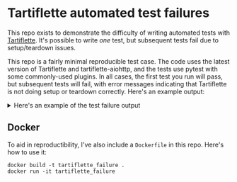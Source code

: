 # Tartiflette automated test failures

This repo exists to demonstrate the difficulty of writing automated
tests with [Tartiflette](https://tartiflette.io). It's possible
to write _one_ test, but subsequent tests fail due to setup/teardown
issues.

This repo is a fairly minimal reproducible test case. The code uses
the latest version of Tartiflette and tartiflette-aiohttp, and the
tests use pytest with some commonly-used plugins. In all cases,
the first test you run will pass, but subsequent tests will fail,
with error messages indicating that Tartiflette is not doing
setup or teardown correctly. Here's an example output:

<details>
<summary>Here's an example of the test failure output</summary>

    ============================= test session starts ==============================
    platform linux -- Python 3.10.0, pytest-6.2.5, py-1.11.0, pluggy-1.0.0
    rootdir: /usr/src/app
    plugins: asyncio-0.16.0, aiohttp-0.3.0
    collected 3 items

    tests/query/test_goodbye.py .                                            [ 33%]
    tests/query/test_hello.py EE                                             [100%]

    ==================================== ERRORS ====================================
    ________________________ ERROR at setup of test_hello_1 ________________________

    self = <tartiflette.directive.directive.Directive object at 0xffffb955c4c0>
    schema = GraphQLSchema(name='default')

        def bake(self, schema: "GraphQLSchema") -> None:
            """
            Sets the directive implementation into the schema directive definition.
            :param schema: the GraphQLSchema instance linked to the directive
            :type schema: GraphQLSchema
            """
            if not self._implementation:
                raise MissingImplementation(
                    f"No implementation given for directive < {self.name} >"
                )

            try:
    >           directive = schema.find_directive(self.name)

    /usr/local/lib/python3.10/site-packages/tartiflette/directive/directive.py:61:
    _ _ _ _ _ _ _ _ _ _ _ _ _ _ _ _ _ _ _ _ _ _ _ _ _ _ _ _ _ _ _ _ _ _ _ _ _ _ _ _

    self = GraphQLSchema(name='default'), name = 'deprecated'

        def find_directive(self, name: str) -> "GraphQLDirective":
            """
            Returns the defined directive corresponding to the name.
            :param name: name of the directive to return
            :type name: str
            :return: the defined directive
            :rtype: GraphQLDirective
            """
    >       return self._directive_definitions[name]
    E       KeyError: 'deprecated'

    /usr/local/lib/python3.10/site-packages/tartiflette/schema/schema.py:363: KeyError

    During handling of the above exception, another exception occurred:

    args = ()
    kwargs = {'aiohttp_client': <function aiohttp_client.<locals>.go at 0xffffb9363400>, 'app': <Application 0xffffb944fdf0>}
    loop = <_UnixSelectorEventLoop running=False closed=False debug=False>
    setup = <function pytest_fixture_setup.<locals>.wrapper.<locals>.setup at 0xffffb93609d0>

        def wrapper(*args, **kwargs):
            loop = fixture_stripper.get_and_strip_from(
                FixtureStripper.EVENT_LOOP, kwargs
            )

            async def setup():
                res = await coro(*args, **kwargs)
                return res

    >       return loop.run_until_complete(setup())

    /usr/local/lib/python3.10/site-packages/pytest_asyncio/plugin.py:160:
    _ _ _ _ _ _ _ _ _ _ _ _ _ _ _ _ _ _ _ _ _ _ _ _ _ _ _ _ _ _ _ _ _ _ _ _ _ _ _ _
    /usr/local/lib/python3.10/asyncio/base_events.py:641: in run_until_complete
        return future.result()
    /usr/local/lib/python3.10/site-packages/pytest_asyncio/plugin.py:157: in setup
        res = await coro(*args, **kwargs)
    tests/conftest.py:22: in client
        return await aiohttp_client(TestServer(app))
    /usr/local/lib/python3.10/site-packages/aiohttp/pytest_plugin.py:371: in go
        await client.start_server()
    /usr/local/lib/python3.10/site-packages/aiohttp/test_utils.py:291: in start_server
        await self._server.start_server(loop=self._loop)
    /usr/local/lib/python3.10/site-packages/aiohttp/test_utils.py:125: in start_server
        await self.runner.setup()
    /usr/local/lib/python3.10/site-packages/aiohttp/web_runner.py:279: in setup
        self._server = await self._make_server()
    /usr/local/lib/python3.10/site-packages/aiohttp/web_runner.py:375: in _make_server
        await self._app.startup()
    /usr/local/lib/python3.10/site-packages/aiohttp/web_app.py:417: in startup
        await self.on_startup.send(self)
    /usr/local/lib/python3.10/site-packages/aiosignal/__init__.py:36: in send
        await receiver(*args, **kwargs)  # type: ignore
    /usr/local/lib/python3.10/site-packages/tartiflette_aiohttp/__init__.py:109: in _cook_on_startup
        await app["ttftt_engine"].cook(
    /usr/local/lib/python3.10/site-packages/tartiflette/engine.py:319: in cook
        self._schema = await SchemaBakery.bake(
    /usr/local/lib/python3.10/site-packages/tartiflette/schema/bakery.py:63: in bake
        await schema.bake(
    /usr/local/lib/python3.10/site-packages/tartiflette/schema/schema.py:1171: in bake
        SchemaRegistry.bake_registered_objects(self)
    /usr/local/lib/python3.10/site-packages/tartiflette/schema/registry.py:233: in bake_registered_objects
        obj.bake(schema)
    _ _ _ _ _ _ _ _ _ _ _ _ _ _ _ _ _ _ _ _ _ _ _ _ _ _ _ _ _ _ _ _ _ _ _ _ _ _ _ _

    self = <tartiflette.directive.directive.Directive object at 0xffffb955c4c0>
    schema = GraphQLSchema(name='default')

        def bake(self, schema: "GraphQLSchema") -> None:
            """
            Sets the directive implementation into the schema directive definition.
            :param schema: the GraphQLSchema instance linked to the directive
            :type schema: GraphQLSchema
            """
            if not self._implementation:
                raise MissingImplementation(
                    f"No implementation given for directive < {self.name} >"
                )

            try:
                directive = schema.find_directive(self.name)
                directive.implementation = self._implementation
                directive.arguments_coercer = (
                    self._arguments_coercer or schema.default_arguments_coercer
                )
            except KeyError:
    >           raise UnknownDirectiveDefinition(
                    f"Unknown Directive Definition {self.name}"
                )
    E           tartiflette.types.exceptions.tartiflette.UnknownDirectiveDefinition: Unknown Directive Definition deprecated

    /usr/local/lib/python3.10/site-packages/tartiflette/directive/directive.py:67: UnknownDirectiveDefinition
    ________________________ ERROR at setup of test_hello_2 ________________________

    self = <tartiflette.directive.directive.Directive object at 0xffffb955c4c0>
    schema = GraphQLSchema(name='default')

        def bake(self, schema: "GraphQLSchema") -> None:
            """
            Sets the directive implementation into the schema directive definition.
            :param schema: the GraphQLSchema instance linked to the directive
            :type schema: GraphQLSchema
            """
            if not self._implementation:
                raise MissingImplementation(
                    f"No implementation given for directive < {self.name} >"
                )

            try:
    >           directive = schema.find_directive(self.name)

    /usr/local/lib/python3.10/site-packages/tartiflette/directive/directive.py:61:
    _ _ _ _ _ _ _ _ _ _ _ _ _ _ _ _ _ _ _ _ _ _ _ _ _ _ _ _ _ _ _ _ _ _ _ _ _ _ _ _

    self = GraphQLSchema(name='default'), name = 'deprecated'

        def find_directive(self, name: str) -> "GraphQLDirective":
            """
            Returns the defined directive corresponding to the name.
            :param name: name of the directive to return
            :type name: str
            :return: the defined directive
            :rtype: GraphQLDirective
            """
    >       return self._directive_definitions[name]
    E       KeyError: 'deprecated'

    /usr/local/lib/python3.10/site-packages/tartiflette/schema/schema.py:363: KeyError

    During handling of the above exception, another exception occurred:

    args = ()
    kwargs = {'aiohttp_client': <function aiohttp_client.<locals>.go at 0xffffb8e66f80>, 'app': <Application 0xffffb8a73a00>}
    loop = <_UnixSelectorEventLoop running=False closed=False debug=False>
    setup = <function pytest_fixture_setup.<locals>.wrapper.<locals>.setup at 0xffffb8eb1990>

        def wrapper(*args, **kwargs):
            loop = fixture_stripper.get_and_strip_from(
                FixtureStripper.EVENT_LOOP, kwargs
            )

            async def setup():
                res = await coro(*args, **kwargs)
                return res

    >       return loop.run_until_complete(setup())

    /usr/local/lib/python3.10/site-packages/pytest_asyncio/plugin.py:160:
    _ _ _ _ _ _ _ _ _ _ _ _ _ _ _ _ _ _ _ _ _ _ _ _ _ _ _ _ _ _ _ _ _ _ _ _ _ _ _ _
    /usr/local/lib/python3.10/asyncio/base_events.py:641: in run_until_complete
        return future.result()
    /usr/local/lib/python3.10/site-packages/pytest_asyncio/plugin.py:157: in setup
        res = await coro(*args, **kwargs)
    tests/conftest.py:22: in client
        return await aiohttp_client(TestServer(app))
    /usr/local/lib/python3.10/site-packages/aiohttp/pytest_plugin.py:371: in go
        await client.start_server()
    /usr/local/lib/python3.10/site-packages/aiohttp/test_utils.py:291: in start_server
        await self._server.start_server(loop=self._loop)
    /usr/local/lib/python3.10/site-packages/aiohttp/test_utils.py:125: in start_server
        await self.runner.setup()
    /usr/local/lib/python3.10/site-packages/aiohttp/web_runner.py:279: in setup
        self._server = await self._make_server()
    /usr/local/lib/python3.10/site-packages/aiohttp/web_runner.py:375: in _make_server
        await self._app.startup()
    /usr/local/lib/python3.10/site-packages/aiohttp/web_app.py:417: in startup
        await self.on_startup.send(self)
    /usr/local/lib/python3.10/site-packages/aiosignal/__init__.py:36: in send
        await receiver(*args, **kwargs)  # type: ignore
    /usr/local/lib/python3.10/site-packages/tartiflette_aiohttp/__init__.py:109: in _cook_on_startup
        await app["ttftt_engine"].cook(
    /usr/local/lib/python3.10/site-packages/tartiflette/engine.py:319: in cook
        self._schema = await SchemaBakery.bake(
    /usr/local/lib/python3.10/site-packages/tartiflette/schema/bakery.py:63: in bake
        await schema.bake(
    /usr/local/lib/python3.10/site-packages/tartiflette/schema/schema.py:1171: in bake
        SchemaRegistry.bake_registered_objects(self)
    /usr/local/lib/python3.10/site-packages/tartiflette/schema/registry.py:233: in bake_registered_objects
        obj.bake(schema)
    _ _ _ _ _ _ _ _ _ _ _ _ _ _ _ _ _ _ _ _ _ _ _ _ _ _ _ _ _ _ _ _ _ _ _ _ _ _ _ _

    self = <tartiflette.directive.directive.Directive object at 0xffffb955c4c0>
    schema = GraphQLSchema(name='default')

        def bake(self, schema: "GraphQLSchema") -> None:
            """
            Sets the directive implementation into the schema directive definition.
            :param schema: the GraphQLSchema instance linked to the directive
            :type schema: GraphQLSchema
            """
            if not self._implementation:
                raise MissingImplementation(
                    f"No implementation given for directive < {self.name} >"
                )

            try:
                directive = schema.find_directive(self.name)
                directive.implementation = self._implementation
                directive.arguments_coercer = (
                    self._arguments_coercer or schema.default_arguments_coercer
                )
            except KeyError:
    >           raise UnknownDirectiveDefinition(
                    f"Unknown Directive Definition {self.name}"
                )
    E           tartiflette.types.exceptions.tartiflette.UnknownDirectiveDefinition: Unknown Directive Definition deprecated

    /usr/local/lib/python3.10/site-packages/tartiflette/directive/directive.py:67: UnknownDirectiveDefinition
    =========================== short test summary info ============================
    ERROR tests/query/test_hello.py::test_hello_1 - tartiflette.types.exceptions....
    ERROR tests/query/test_hello.py::test_hello_2 - tartiflette.types.exceptions....
    ========================= 1 passed, 2 errors in 0.17s ==========================

</details>

## Docker

To aid in reproductibility, I've also include a `Dockerfile`
in this repo. Here's how to use it:

```
docker build -t tartiflette_failure .
docker run -it tartiflette_failure
```